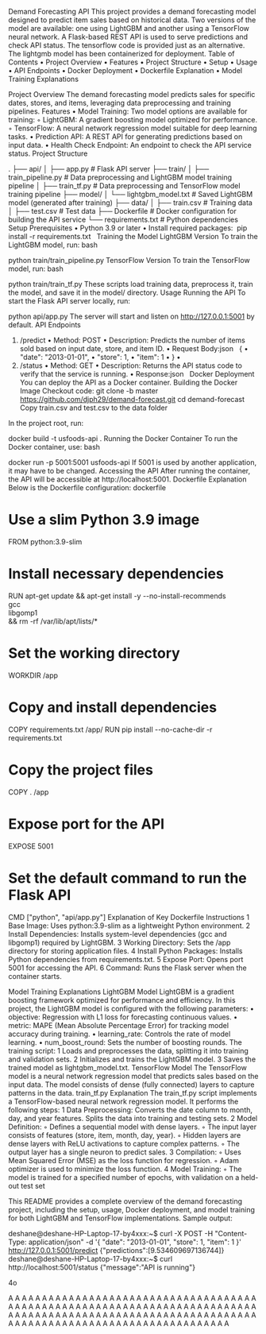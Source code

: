 Demand Forecasting API
This project provides a demand forecasting model designed to predict item sales based on historical data. Two versions of the model are available: one using LightGBM and another using a TensorFlow neural network. A Flask-based REST API is used to serve predictions and check API status.
The tensorflow code is provided just as an alternative. The lightgmb model has been containerized for deployment.
Table of Contents
	•	Project Overview
	•	Features
	•	Project Structure
	•	Setup
	•	Usage
	•	API Endpoints
	•	Docker Deployment
	•	Dockerfile Explanation
	•	Model Training Explanations

Project Overview
The demand forecasting model predicts sales for specific dates, stores, and items, leveraging data preprocessing and training pipelines. 
Features
	•	Model Training: Two model options are available for training:
	◦	LightGBM: A gradient boosting model optimized for performance.
	◦	TensorFlow: A neural network regression model suitable for deep learning tasks.
	•	Prediction API: A REST API for generating predictions based on input data.
	•	Health Check Endpoint: An endpoint to check the API service status.
Project Structure


.
├── api/
│   ├── app.py              # Flask API server
├── train/
│   ├── train_pipeline.py    # Data preprocessing and LightGBM model training pipeline
│   ├── train_tf.py          # Data preprocessing and TensorFlow model training pipeline
├── model/
│   └── lightgbm_model.txt   # Saved LightGBM model (generated after training)
├── data/
│   ├── train.csv            # Training data
│   ├── test.csv             # Test data
├── Dockerfile               # Docker configuration for building the API service
└── requirements.txt         # Python dependencies
Setup
Prerequisites
	•	Python 3.9 or later
	•	Install required packages:  pip install -r requirements.txt  
Training the Model
LightGBM Version
To train the LightGBM model, run:
bash

python train/train_pipeline.py 
TensorFlow Version
To train the TensorFlow model, run:
bash

python train/train_tf.py
These scripts load training data, preprocess it, train the model, and save it in the model/ directory.
Usage
Running the API
To start the Flask API server locally, run:

python api/app.py
The server will start and listen on http://127.0.0.1:5001 by default.
API Endpoints
1. /predict
	•	Method: POST
	•	Description: Predicts the number of items sold based on input date, store, and item ID.
	•	Request Body:json   {
	•	  "date": "2013-01-01",
	•	  "store": 1,
	•	  "item": 1
	•	}
	•	  
	 
2. /status
	•	Method: GET
	•	Description: Returns the API status code to verify that the service is running.
	•	Response:json  
Docker Deployment
You can deploy the API as a Docker container.
Building the Docker Image
Checkout code:
git clone -b master https://github.com/djph29/demand-forecast.git
cd demand-forecast
Copy train.csv and test.csv to the data folder

In the project root, run:

docker build -t usfoods-api .
Running the Docker Container
To run the Docker container, use:
bash

docker run -p 5001:5001 usfoods-api
If 5001 is used by another application, it may have to be changed.
Accessing the API
After running the container, the API will be accessible at http://localhost:5001.
Dockerfile Explanation
Below is the Dockerfile configuration:
dockerfile

# Use a slim Python 3.9 image
FROM python:3.9-slim

# Install necessary dependencies
RUN apt-get update && apt-get install -y --no-install-recommends \
    gcc \
    libgomp1 \
    && rm -rf /var/lib/apt/lists/*

# Set the working directory
WORKDIR /app

# Copy and install dependencies
COPY requirements.txt /app/
RUN pip install --no-cache-dir -r requirements.txt

# Copy the project files
COPY . /app

# Expose port for the API
EXPOSE 5001

# Set the default command to run the Flask API
CMD ["python", "api/app.py"]
Explanation of Key Dockerfile Instructions
	1	Base Image: Uses python:3.9-slim as a lightweight Python environment.
	2	Install Dependencies: Installs system-level dependencies (gcc and libgomp1) required by LightGBM.
	3	Working Directory: Sets the /app directory for storing application files.
	4	Install Python Packages: Installs Python dependencies from requirements.txt.
	5	Expose Port: Opens port 5001 for accessing the API.
	6	Command: Runs the Flask server when the container starts.

Model Training Explanations
LightGBM Model
LightGBM is a gradient boosting framework optimized for performance and efficiency. In this project, the LightGBM model is configured with the following parameters:
	•	objective: Regression with L1 loss for forecasting continuous values.
	•	metric: MAPE (Mean Absolute Percentage Error) for tracking model accuracy during training.
	•	learning_rate: Controls the rate of model learning.
	•	num_boost_round: Sets the number of boosting rounds.
The training script:
	1	Loads and preprocesses the data, splitting it into training and validation sets.
	2	Initializes and trains the LightGBM model.
	3	Saves the trained model as lightgbm_model.txt.
TensorFlow Model
The TensorFlow model is a neural network regression model that predicts sales based on the input data. The model consists of dense (fully connected) layers to capture patterns in the data.
train_tf.py Explanation
The train_tf.py script implements a TensorFlow-based neural network regression model. It performs the following steps:
	1	Data Preprocessing: Converts the date column to month, day, and year features. Splits the data into training and testing sets.
	2	Model Definition:
	◦	Defines a sequential model with dense layers.
	◦	The input layer consists of features (store, item, month, day, year).
	◦	Hidden layers are dense layers with ReLU activations to capture complex patterns.
	◦	The output layer has a single neuron to predict sales.
	3	Compilation:
	◦	Uses Mean Squared Error (MSE) as the loss function for regression.
	◦	Adam optimizer is used to minimize the loss function.
	4	Model Training:
	◦	The model is trained for a specified number of epochs, with validation on a held-out test set

This README provides a complete overview of the demand forecasting project, including the setup, usage, Docker deployment, and model training for both LightGBM and TensorFlow implementations.
Sample output:

deshane@deshane-HP-Laptop-17-by4xxx:~$ curl -X POST -H "Content-Type: application/json" -d '{
  "date": "2013-01-01",
  "store": 1,
  "item": 1
}' http://127.0.0.1:5001/predict
{"predictions":[9.534609697136744]}
deshane@deshane-HP-Laptop-17-by4xxx:~$ curl http://localhost:5001/status
{"message":"API is running"}

4o







A
A
A
A
A
A
A
A
A
A
A
A
A
A
A
A
A
A
A
A
A
A
A
A
A
A
A
A
A
A
A
A
A
A
A
A
A
A
A
A
A
A
A
A
A
A
A
A
A
A
A
A
A
A
A
A
A
A
A
A
A
A
A
A
A
A
A
A
A
A
A
A
A
A
A
A
A
A
A
A
A
A
A
A
A
A
A
A
A
A
A
A
A
A
A
A
A
A
A
A
A
A
A
A
A
A
A
A
A
A
A
A
A
A
A
A
A
A
A
A
A
A
A
A
A
A
A
A
A
A
A
A
A
A
A
A
A
A
A
A
A
A
A
A

